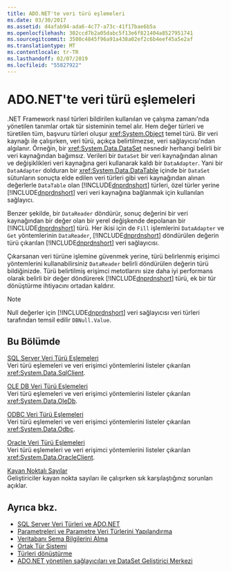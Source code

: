 ```yaml
---
title: ADO.NET'te veri türü eşlemeleri
ms.date: 03/30/2017
ms.assetid: d4afab94-ada6-4c77-a73c-41f17bae6b5a
ms.openlocfilehash: 302ccd7b2a05dabc5f13e6f821404a8527951741
ms.sourcegitcommit: 3500c4845f96a91a438a02ef2c6b4eef45a5e2af
ms.translationtype: MT
ms.contentlocale: tr-TR
ms.lasthandoff: 02/07/2019
ms.locfileid: "55827922"
---
```

# <a name="data-type-mappings-in-adonet"></a>ADO.NET'te veri türü eşlemeleri
.NET Framework nasıl türleri bildirilen kullanılan ve çalışma zamanı'nda yönetilen tanımlar ortak tür sisteminin temel alır. Hem değer türleri ve türetilen tüm, başvuru türleri oluşur <xref:System.Object> temel türü. Bir veri kaynağı ile çalışırken, veri türü, açıkça belirtilmezse, veri sağlayıcısı'ndan algılanır. Örneğin, bir <xref:System.Data.DataSet> nesnedir herhangi belirli bir veri kaynağından bağımsız. Verileri bir `DataSet` bir veri kaynağından alınan ve değişiklikleri veri kaynağına geri kullanarak kaldı bir `DataAdapter`. Yani bir `DataAdapter` dolduran bir <xref:System.Data.DataTable> içinde bir `DataSet` sütunların sonuçta elde edilen veri türleri gibi veri kaynağından alınan değerlerle `DataTable` olan [!INCLUDE[dnprdnshort](../../../../includes/dnprdnshort-md.md)] türleri, özel türler yerine [!INCLUDE[dnprdnshort](../../../../includes/dnprdnshort-md.md)] veri veri kaynağına bağlanmak için kullanılan sağlayıcı.  
  
 Benzer şekilde, bir `DataReader` döndürür, sonuç değerini bir veri kaynağından bir değer olan bir yerel değişkende depolanan bir [!INCLUDE[dnprdnshort](../../../../includes/dnprdnshort-md.md)] türü. Her ikisi için de `Fill` işlemlerini `DataAdapter` ve `Get` yöntemlerinin `DataReader`, [!INCLUDE[dnprdnshort](../../../../includes/dnprdnshort-md.md)] döndürülen değerin türü çıkarılan [!INCLUDE[dnprdnshort](../../../../includes/dnprdnshort-md.md)] veri sağlayıcısı.  
  
 Çıkarsanan veri türüne işlemine güvenmek yerine, türü belirlenmiş erişimci yöntemlerini kullanabilirsiniz `DataReader` belirli döndürülen değerin türü bildiğinizde. Türü belirtilmiş erişimci metotlarını size daha iyi performans olarak belirli bir değer döndürerek [!INCLUDE[dnprdnshort](../../../../includes/dnprdnshort-md.md)] türü, ek bir tür dönüştürme ihtiyacını ortadan kaldırır.  
  
> [!NOTE]
>  Null değerler için [!INCLUDE[dnprdnshort](../../../../includes/dnprdnshort-md.md)] veri sağlayıcısı veri türleri tarafından temsil edilir `DBNull.Value`.  
  
## <a name="in-this-section"></a>Bu Bölümde  
 [SQL Server Veri Türü Eşlemeleri](../../../../docs/framework/data/adonet/sql-server-data-type-mappings.md)  
 Veri türü eşlemeleri ve veri erişimci yöntemlerini listeler çıkarılan <xref:System.Data.SqlClient>.  
  
 [OLE DB Veri Türü Eşlemeleri](../../../../docs/framework/data/adonet/ole-db-data-type-mappings.md)  
 Veri türü eşlemeleri ve veri erişimci yöntemlerini listeler çıkarılan <xref:System.Data.OleDb>.  
  
 [ODBC Veri Türü Eşlemeleri](../../../../docs/framework/data/adonet/odbc-data-type-mappings.md)  
 Veri türü eşlemeleri ve veri erişimci yöntemlerini listeler çıkarılan <xref:System.Data.Odbc>.  
  
 [Oracle Veri Türü Eşlemeleri](../../../../docs/framework/data/adonet/oracle-data-type-mappings.md)  
 Veri türü eşlemeleri ve veri erişimci yöntemlerini listeler çıkarılan <xref:System.Data.OracleClient>.  
  
 [Kayan Noktalı Sayılar](../../../../docs/framework/data/adonet/floating-point-numbers.md)  
 Geliştiriciler kayan nokta sayıları ile çalışırken sık karşılaştığınız sorunları açıklar.  
  
## <a name="see-also"></a>Ayrıca bkz.
- [SQL Server Veri Türleri ve ADO.NET](../../../../docs/framework/data/adonet/sql/sql-server-data-types.md)
- [Parametreleri ve Parametre Veri Türlerini Yapılandırma](../../../../docs/framework/data/adonet/configuring-parameters-and-parameter-data-types.md)
- [Veritabanı Şema Bilgilerini Alma](../../../../docs/framework/data/adonet/retrieving-database-schema-information.md)
- [Ortak Tür Sistemi](../../../../docs/standard/base-types/common-type-system.md)
- [Türleri dönüştürme](https://docs.microsoft.com/previous-versions/visualstudio/visual-studio-2008/t8s7t9bf(v=vs.90))
- [ADO.NET yönetilen sağlayıcıları ve DataSet Geliştirici Merkezi](https://go.microsoft.com/fwlink/?LinkId=217917)

